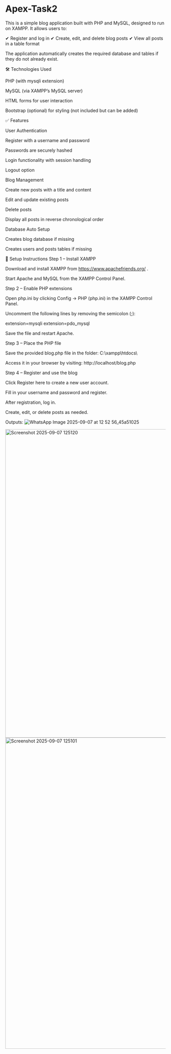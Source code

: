 # Apex-Task2

This is a simple blog application built with PHP and MySQL, designed to run on XAMPP. It allows users to:

✔ Register and log in
✔ Create, edit, and delete blog posts
✔ View all posts in a table format

The application automatically creates the required database and tables if they do not already exist.

🛠 Technologies Used

PHP (with mysqli extension)

MySQL (via XAMPP’s MySQL server)

HTML forms for user interaction

Bootstrap (optional) for styling (not included but can be added)

✅ Features

User Authentication

Register with a username and password

Passwords are securely hashed

Login functionality with session handling

Logout option

Blog Management

Create new posts with a title and content

Edit and update existing posts

Delete posts

Display all posts in reverse chronological order

Database Auto Setup

Creates blog database if missing

Creates users and posts tables if missing

🚀 Setup Instructions
Step 1 – Install XAMPP

Download and install XAMPP from https://www.apachefriends.org/
.

Start Apache and MySQL from the XAMPP Control Panel.

Step 2 – Enable PHP extensions

Open php.ini by clicking Config → PHP (php.ini) in the XAMPP Control Panel.

Uncomment the following lines by removing the semicolon (;):

extension=mysqli
extension=pdo_mysql


Save the file and restart Apache.

Step 3 – Place the PHP file

Save the provided blog.php file in the folder:
C:\xampp\htdocs\

Access it in your browser by visiting:
http://localhost/blog.php

Step 4 – Register and use the blog

Click Register here to create a new user account.

Fill in your username and password and register.

After registration, log in.

Create, edit, or delete posts as needed.

Outputs:
![WhatsApp Image 2025-09-07 at 12 52 56_45a51025](https://github.com/user-attachments/assets/7bc94240-ce17-4c56-a4b7-deeaa6c91725)

<img width="1918" height="969" alt="Screenshot 2025-09-07 125120" src="https://github.com/user-attachments/assets/9c6c3ab3-ecc8-429a-b064-8c095d6f0a1d" />

<img width="1909" height="978" alt="Screenshot 2025-09-07 125101" src="https://github.com/user-attachments/assets/5f83736d-8189-4cee-bf48-5aed247c0945" />


